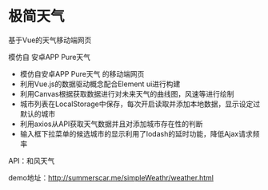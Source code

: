 # 极简天气

基于Vue的天气移动端网页

模仿自 安卓APP Pure天气

* 模仿自安卓APP Pure天气 的移动端网页
* 利用Vue.js的数据驱动概念配合Element ui进行构建
* 利用Canvas根据获取数据进行对未来天气的曲线图，风速等进行绘制
* 城市列表在LocalStorage中保存，每次开启读取并添加本地数据，显示设定过默认的城市
* 利用axios从API获取天气数据并且对添加城市存在性的判断
* 输入框下拉菜单的候选城市的显示利用了lodash的延时功能，降低Ajax请求频率

API：和风天气

demo地址：http://summerscar.me/simpleWeathr/weather.html
